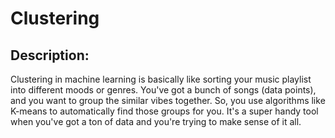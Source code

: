 # Clustering

## Description:

Clustering in machine learning is basically like sorting your music playlist into different moods or genres. You've got a bunch of songs (data points), and you want to group the similar vibes together. So, you use algorithms like K-means to automatically find those groups for you. It's a super handy tool when you've got a ton of data and you're trying to make sense of it all.
